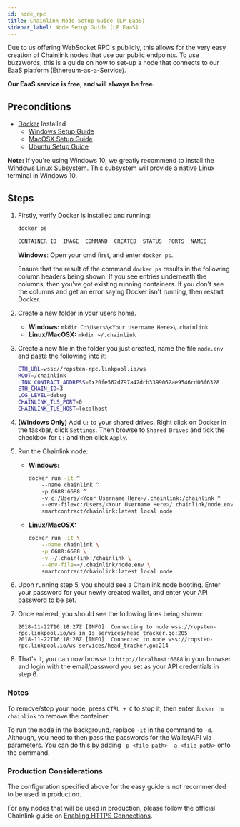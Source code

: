 ```yaml
---
id: node_rpc
title: Chainlink Node Setup Guide (LP EaaS)
sidebar_label: Node Setup Guide (LP EaaS)
---
```


Due to us offering WebSocket RPC's publicly, this allows for the very
easy creation of Chainlink nodes that use our public endpoints. To use
buzzwords, this is a guide on how to set-up a node that connects to our
EaaS platform (Ethereum-as-a-Service).

**Our EaaS service is free, and will always be free.**

## Preconditions

- [Docker](https://docker.com) Installed
  - [Windows Setup Guide](https://docs.docker.com/docker-for-windows/install/)
  - [MacOSX Setup Guide](https://docs.docker.com/docker-for-mac/install/)
  - [Ubuntu Setup Guide](https://docs.docker.com/install/linux/docker-ce/ubuntu/)

**Note:** If you're using Windows 10, we greatly recommend to install
the [Windows Linux Subsystem](https://docs.microsoft.com/en-us/windows/wsl/install-win10).
This subsystem will provide a native Linux terminal in Windows 10.

## Steps

1. Firstly, verify Docker is installed and running:
    ```bash
    docker ps

    CONTAINER ID  IMAGE  COMMAND  CREATED  STATUS  PORTS  NAMES
    ```
    **Windows**: Open your cmd first, and enter `docker ps`.

    Ensure that the result of the command `docker ps` results in the
    following column headers being shown. If you see entries underneath the
    columns, then you've got existing running containers. If you don't
    see the columns and get an error saying Docker isn't running, then
    restart Docker.
2. Create a new folder in your users home.

    - **Windows:** `mkdir C:\Users\<Your Username Here>\.chainlink`
    - **Linux/MacOSX:** `mkdir ~/.chainlink`
3. Create a new file in the folder you just created, name the file
`node.env` and paste the following into it:
    ```bash
    ETH_URL=wss://ropsten-rpc.linkpool.io/ws
    ROOT=/chainlink
    LINK_CONTRACT_ADDRESS=0x20fe562d797a42dcb3399062ae9546cd06f6328
    ETH_CHAIN_ID=3
    LOG_LEVEL=debug
    CHAINLINK_TLS_PORT=0
    CHAINLINK_TLS_HOST=localhost
    ```
4. **(Windows Only)** Add `C:` to your shared drives. Right click on Docker
in the taskbar, click `Settings`. Then browse to `Shared Drives` and
tick the checkbox for `C:` and then click `Apply`.
5. Run the Chainlink node:

    - **Windows:**
        ```bash
        docker run -it ^
            --name chainlink ^
            -p 6688:6688 ^
            -v c:/Users/<Your Username Here>/.chainlink:/chainlink ^
            --env-file=c:/Users/<Your Username Here>/.chainlink/node.env ^
            smartcontract/chainlink:latest local node
        ```
    - **Linux/MacOSX:**
        ```bash
        docker run -it \
        	--name chainlink \
        	-p 6688:6688 \
        	-v ~/.chainlink:/chainlink \
        	--env-file=~/.chainlink/node.env \
        	smartcontract/chainlink:latest local node
        ```
6. Upon running step 5, you should see a Chainlink node booting. Enter
your password for your newly created wallet, and enter your API password
to be set.
7. Once entered, you should see the following lines being shown:
   ```
   2018-11-22T16:18:27Z [INFO]  Connecting to node wss://ropsten-rpc.linkpool.io/ws in 1s services/head_tracker.go:205
   2018-11-22T16:18:28Z [INFO]  Connected to node wss://ropsten-rpc.linkpool.io/ws services/head_tracker.go:214
   ```
8. That's it, you can now browse to `http://localhost:6688` in your
browser and login with the email/password you set as your API credentials
in step 6.

### Notes
To remove/stop your node, press `CTRL + C` to stop it, then enter
`docker rm chainlink` to remove the container.

To run the node in the background, replace `-it` in the command to `-d`.
Although, you need to then pass the passwords for the Wallet/API via
parameters. You can do this by adding `-p <file path> -a <file path>` onto
the command.

### Production Considerations
The configuration specified above for the easy guide is not recommended
to be used in production.

For any nodes that will be used in production, please follow the official
Chainlink guide on [Enabling HTTPS Connections](https://docs.chain.link/docs/enabling-https-connections).
